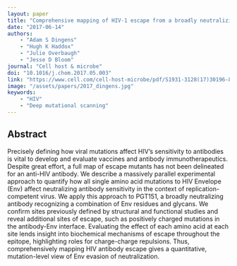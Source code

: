 ```yaml
---
layout: paper
title: "Comprehensive mapping of HIV-1 escape from a broadly neutralizing antibody"
date: "2017-06-14"
authors: 
    - "Adam S Dingens"
    - "Hugh K Haddox"
    - "Julie Overbaugh"
    - "Jesse D Bloom"
journal: "Cell host & microbe"
doi: "10.1016/j.chom.2017.05.003"
link: "https://www.cell.com/cell-host-microbe/pdf/S1931-3128(17)30196-8.pdf"
image: "/assets/papers/2017_dingens.jpg"
keywords:
    - "HIV"
    - "Deep mutational scanning"
---
```


## Abstract

Precisely defining how viral mutations affect HIV’s sensitivity to antibodies is vital to develop and evaluate vaccines and antibody immunotherapeutics. Despite great effort, a full map of escape mutants has not been delineated for an anti-HIV antibody. We describe a massively parallel experimental approach to quantify how all single amino acid mutations to HIV Envelope (Env) affect neutralizing antibody sensitivity in the context of replication-competent virus. We apply this approach to PGT151, a broadly neutralizing antibody recognizing a combination of Env residues and glycans. We confirm sites previously defined by structural and functional studies and reveal additional sites of escape, such as positively charged mutations in the antibody-Env interface. Evaluating the effect of each amino acid at each site lends insight into biochemical mechanisms of escape throughout the epitope, highlighting roles for charge-charge repulsions. Thus, comprehensively mapping HIV antibody escape gives a quantitative, mutation-level view of Env evasion of neutralization.
